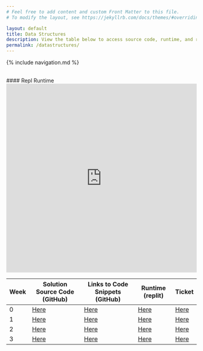 ```yaml
---
# Feel free to add content and custom Front Matter to this file.
# To modify the layout, see https://jekyllrb.com/docs/themes/#overriding-theme-defaults

layout: default
title: Data Structures
description: View the table below to access source code, runtime, and review tickets for weekly tech talks
permalink: /datastructures/
---
```


{% include navigation.md %}

<br>
#### Repl Runtime
<iframe frameborder="0" width="100%" height="500px" src="https://replit.com/@RishiPeddakama/CSA-Data-Structures?embed=true"></iframe>



| Week | Solution Source Code (GitHub) | Links to Code Snippets (GitHub) | Runtime (replit) | Ticket |
| - | - | - | - | - |
| 0 |[Here](https://github.com/rpeddakama/CSA-Data-Structures/tree/master/src/Week0)| [Here](https://github.com/rpeddakama/CSA-Data-Structures/blob/master/src/Week0/Matrix.java#L33-L60)| [Here](https://replit.com/@RishiPeddakama/CSA-Data-Structures) | [Here](https://github.com/nolanplatt/AP-CSA-T3/issues/6) |
| 1 | [Here](https://github.com/rpeddakama/CSA-Data-Structures/tree/master/src/Week1) | [Here](https://github.com/rpeddakama/CSA-Data-Structures/blob/master/src/Week1/QueueAddRemove.java#L29-L50) | [Here](https://replit.com/@RishiPeddakama/CSA-Data-Structures) | [Here](https://github.com/rpeddakama/AP-CSA-T3/issues/24) |
| 2 | [Here](https://github.com/rpeddakama/CSA-Data-Structures/tree/master/src/Week2) | [Here](https://github.com/rpeddakama/CSA-Data-Structures/blob/master/src/Week2/Calculator.java#L149-L191) | [Here](https://replit.com/@RishiPeddakama/CSA-Data-Structures) | [Here](https://github.com/rpeddakama/AP-CSA-T3/issues/29) 
| 3 | [Here](https://github.com/rpeddakama/CSA-Data-Structures/tree/master/src/Week3) | [Here](https://github.com/rpeddakama/CSA-Data-Structures/blob/master/src/Week3/Algorithms/InsertionSort.java#L19-L37) | [Here](https://replit.com/@RishiPeddakama/CSA-Data-Structures) | [Here](https://github.com/rpeddakama/AP-CSA-T3/issues/35) |
